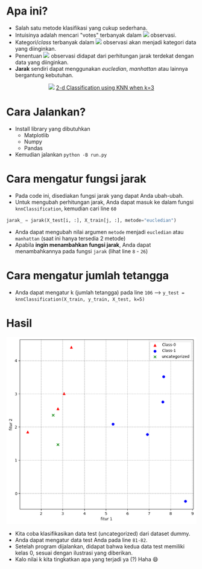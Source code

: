# **Apa ini?**

- Salah satu metode klasifikasi yang cukup sederhana.
- Intuisinya adalah mencari "votes" terbanyak dalam <img src="https://render.githubusercontent.com/render/math?math=k"> observasi.
- Kategori/*class* terbanyak dalam <img src="https://render.githubusercontent.com/render/math?math=k"> observasi akan menjadi kategori data yang diinginkan.
- Penentuan <img src="https://render.githubusercontent.com/render/math?math=k"> observasi didapat dari perhitungan jarak terdekat dengan data yang diinginkan.
- **Jarak** sendiri dapat menggunakan *eucledian*, *manhattan* atau lainnya bergantung kebutuhan.

<p align="center">
    <img src="https://miro.medium.com/max/1400/1*9mN0mO61lmoj0-95i-vV7A.png"/>
    <a href="https://towardsdatascience.com/how-to-build-knn-from-scratch-in-python-5e22b8920bd2">
    2-d Classification using KNN when k=3
    </a>
</p>

# **Cara Jalankan?**
- Install library yang dibutuhkan
   - Matplotlib
   - Numpy
   - Pandas
- Kemudian jalankan `python -B run.py`


# **Cara mengatur fungsi jarak**
- Pada code ini, disediakan fungsi jarak yang dapat Anda ubah-ubah.
- Untuk mengubah perhitungan jarak, Anda dapat masuk ke dalam fungsi `knnClassification`, kemudian cari line `60` 


```python 
jarak_ = jarak(X_test[i, :], X_train[j, :], metode="eucledian")
```
- Anda dapat mengubah nilai argumen `metode` menjadi `eucledian` atau `manhattan` (saat ini hanya tersedia 2 metode)
- Apabila **ingin menambahkan fungsi jarak**, Anda dapat menambahkannya pada fungsi `jarak` (lihat line `8` - `26`)

# **Cara mengatur jumlah tetangga**
- Anda dapat mengatur k (jumlah tetangga) pada line `106` --> `y_test = knnClassification(X_train, y_train, X_test, k=5)`



# **Hasil**
![](https://github.com/amalinadhi/machine_learning/blob/main/knn_classification/test.png)
- Kita coba klasifikasikan data test (uncategorized) dari dataset dummy.
- Anda dapat mengatur data test Anda pada line `81-82`.
- Setelah program dijalankan, didapat bahwa kedua data test memiliki kelas 0, sesuai dengan ilustrasi yang diberikan.
- Kalo nilai k kita tingkatkan apa yang terjadi ya (?) Haha :smile:

